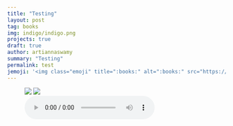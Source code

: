 ```yaml
---
title: "Testing"
layout: post
tag: books
img: indigo/indigo.png
projects: true
draft: true
author: artiannaswamy
summary: "Testing"
permalink: test
jemoji: '<img class="emoji" title=":books:" alt=":books:" src="https://assets.github.com/images/icons/emoji/unicode/1f4da.png" height="20" width="20" align="absmiddle">'
---
```


<figure>
	<figcaption>
		<img class="audiblelogo" src="https://static1.squarespace.com/static/58f6060c6b8f5b633228f7e3/t/58f63b8f46c3c424ad6ad193/1492532112316/Audible_UK_Logo_Negative-Orange_No-Tag.png?format=2500w" />
		<a href="https://www.audible.com/pd/Ready-Player-One-Audiobook/B005FRGT44?qid=1547397416&sr=sr_1_1&ref=a_search_c3_lProduct_1_1&pf_rd_p=e81b7c27-6880-467a-b5a7-13cef5d729fe&pf_rd_r=4KWF9HQAG51FBXBN3TGN&" target="_blank"><img class="bookthumb" src="https://m.media-amazon.com/images/I/61JTv97omSL._SL500_.jpg" />
		</a>
	</figcaption>
	<audio
		   controls
		   src="https://samples.audible.com/bk/rand/002735/bk_rand_002735_sample.mp3">
		Your browser does not support the <code>audio</code> element.
	</audio>
</figure>
